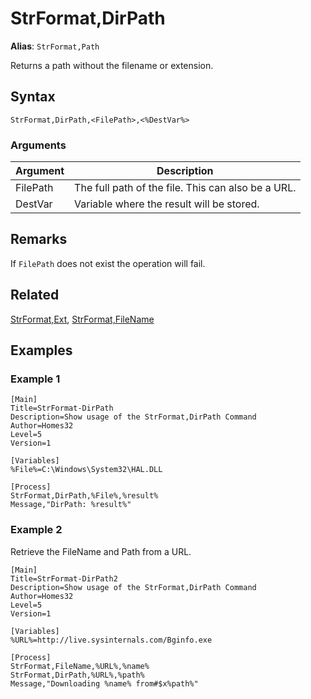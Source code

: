 # StrFormat,DirPath

**Alias**: `StrFormat,Path`

Returns a path without the filename or extension. 

## Syntax

```pebakery
StrFormat,DirPath,<FilePath>,<%DestVar%>
```

### Arguments

| Argument | Description |
| --- | --- |
| FilePath | The full path of the file. This can also be a URL. |
| DestVar | Variable where the result will be stored. |

## Remarks

If `FilePath` does not exist the operation will fail.

## Related

[StrFormat,Ext](./Ext.md), [StrFormat,FileName](./FileName.md)

## Examples

### Example 1

```pebakery
[Main]
Title=StrFormat-DirPath
Description=Show usage of the StrFormat,DirPath Command
Author=Homes32
Level=5
Version=1

[Variables]
%File%=C:\Windows\System32\HAL.DLL

[Process]
StrFormat,DirPath,%File%,%result%
Message,"DirPath: %result%"
```

### Example 2

Retrieve the FileName and Path from a URL.

```pebakery
[Main]
Title=StrFormat-DirPath2
Description=Show usage of the StrFormat,DirPath Command
Author=Homes32
Level=5
Version=1

[Variables]
%URL%=http://live.sysinternals.com/Bginfo.exe

[Process]
StrFormat,FileName,%URL%,%name%
StrFormat,DirPath,%URL%,%path%
Message,"Downloading %name% from#$x%path%"
```